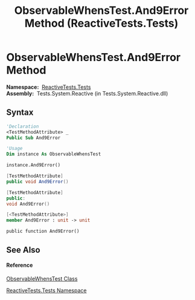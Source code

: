 ﻿---
title: ObservableWhensTest.And9Error Method  (ReactiveTests.Tests)
TOCTitle: And9Error Method
ms:assetid: M:ReactiveTests.Tests.ObservableWhensTest.And9Error
ms:mtpsurl: https://msdn.microsoft.com/en-us/library/reactivetests.tests.observablewhenstest.and9error(v=VS.103)
ms:contentKeyID: 36621105
ms.date: 06/28/2011
mtps_version: v=VS.103
f1_keywords:
- ReactiveTests.Tests.ObservableWhensTest.And9Error
dev_langs:
- CSharp
- JScript
- VB
- FSharp
- c++
---

# ObservableWhensTest.And9Error Method

**Namespace:**  [ReactiveTests.Tests](hh289046\(v=vs.103\).md)  
**Assembly:**  Tests.System.Reactive (in Tests.System.Reactive.dll)

## Syntax

``` vb
'Declaration
<TestMethodAttribute> _
Public Sub And9Error
```

``` vb
'Usage
Dim instance As ObservableWhensTest

instance.And9Error()
```

``` csharp
[TestMethodAttribute]
public void And9Error()
```

``` c++
[TestMethodAttribute]
public:
void And9Error()
```

``` fsharp
[<TestMethodAttribute>]
member And9Error : unit -> unit 
```

``` jscript
public function And9Error()
```

## See Also

#### Reference

[ObservableWhensTest Class](hh303102\(v=vs.103\).md)

[ReactiveTests.Tests Namespace](hh289046\(v=vs.103\).md)

